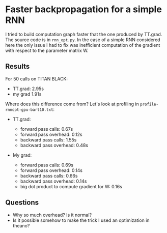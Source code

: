 Faster backpropagation for a simple RNN
===============================

I tried to build computation graph faster that the one produced 
by TT.grad. The source code is in `rnn_opt.py`. In the case of 
a simple RNN considered here the only issue I had to fix 
was inefficient computation of the gradient with respect to the parameter matrix W.

Results
-------

For 50 calls on TITAN BLACK:

* TT.grad: 2.95s
* my grad 1.91s

Where does this difference come from? Let's look at profiling in `profile-rnnopt-gpu-bart10.txt`:

* TT.grad:
    * forward pass calls: 0.67s
    * forward pass overhead: 0.12s
    * backward pass calls: 1.55s
    * backward pass overhead: 0.48s

* My grad:
    * forward pass calls: 0.69s
    * forward pass overhead: 0.14s
    * backward pass calls: 0.66s
    * backward pass overhead: 0.14s
    * big dot product to compute gradient for W: 0.16s

Questions
---------

* Why so much overhead? Is it normal?
* Is it possible somehow to make the trick I used an optimization in theano?

